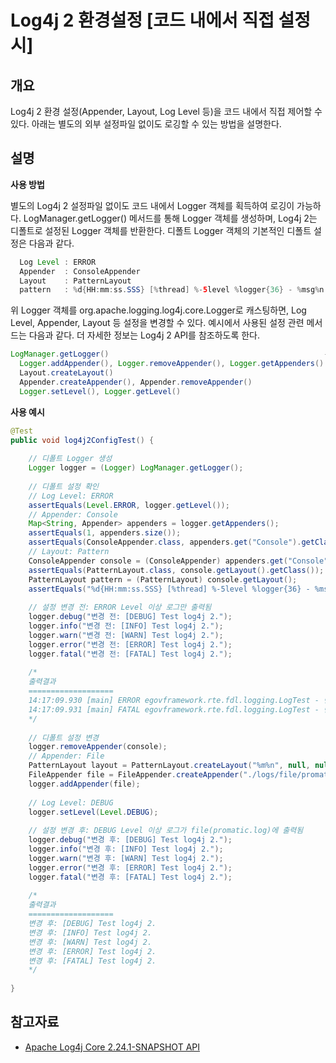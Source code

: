 # Log4j 2 환경설정 [코드 내에서 직접 설정 시]

## 개요
Log4j 2 환경 설정(Appender, Layout, Log Level 등)을 코드 내에서 직접 제어할 수 있다.
아래는 별도의 외부 설정파일 없이도 로깅할 수 있는 방법을 설명한다.

## 설명
**사용 방법**

별도의 Log4j 2 설정파일 없이도 코드 내에서 Logger 객체를 획득하여 로깅이 가능하다.
LogManager.getLogger() 메서드를 통해 Logger 객체를 생성하며, Log4j 2는 디폴트로 설정된 Logger 객체를 반환한다.
디폴트 Logger 객체의 기본적인 디폴트 설정은 다음과 같다.

```java
  Log Level : ERROR
  Appender  : ConsoleAppender
  Layout    : PatternLayout
  pattern   : %d{HH:mm:ss.SSS} [%thread] %-5level %logger{36} - %msg%n
```

위 Logger 객체를 org.apache.logging.log4j.core.Logger로 캐스팅하면, Log Level, Appender, Layout 등 설정을 변경할 수 있다.
예시에서 사용된 설정 관련 메서드는 다음과 같다. 더 자세한 정보는 Log4j 2 API를 참조하도록 한다.

```java
LogManager.getLogger()                                                -- Logger 생성
  Logger.addAppender(), Logger.removeAppender(), Logger.getAppenders()  -- Logger에 Appender 추가 및 제거, 획득
  Layout.createLayout()                                                 -- Layout 생성
  Appender.createAppender(), Appender.removeAppender()                  -- Appender 생성 및 삭제
  Logger.setLevel(), Logger.getLevel()                                  -- Log Level 설정 및 획득
```

**사용 예시**
```java
@Test
public void log4j2ConfigTest() {
 
	// 디폴트 Logger 생성
	Logger logger = (Logger) LogManager.getLogger();
 
	// 디폴트 설정 확인
	// Log Level: ERROR
	assertEquals(Level.ERROR, logger.getLevel());
	// Appender: Console
	Map<String, Appender> appenders = logger.getAppenders();
	assertEquals(1, appenders.size()); 
	assertEquals(ConsoleAppender.class, appenders.get("Console").getClass());
	// Layout: Pattern
	ConsoleAppender console = (ConsoleAppender) appenders.get("Console");
	assertEquals(PatternLayout.class, console.getLayout().getClass());
	PatternLayout pattern = (PatternLayout) console.getLayout();
	assertEquals("%d{HH:mm:ss.SSS} [%thread] %-5level %logger{36} - %msg%n", pattern.toString());
 
	// 설정 변경 전: ERROR Level 이상 로그만 출력됨
	logger.debug("변경 전: [DEBUG] Test log4j 2.");
	logger.info("변경 전: [INFO] Test log4j 2.");
	logger.warn("변경 전: [WARN] Test log4j 2.");
	logger.error("변경 전: [ERROR] Test log4j 2.");
	logger.fatal("변경 전: [FATAL] Test log4j 2.");
 
	/*
	출력결과
	===================
	14:17:09.930 [main] ERROR egovframework.rte.fdl.logging.LogTest - 변경 전: [ERROR] Test log4j 2.
	14:17:09.931 [main] FATAL egovframework.rte.fdl.logging.LogTest - 변경 전: [FATAL] Test log4j 2
	*/
 
	// 디폴트 설정 변경
	logger.removeAppender(console);
	// Appender: File
	PatternLayout layout = PatternLayout.createLayout("%m%n", null, null, null, null, null);
	FileAppender file = FileAppender.createAppender("./logs/file/promatic.log", "false", "false", "file", "false", "true", "false", null, layout, null, "false", null, null); 
	logger.addAppender(file);
 
	// Log Level: DEBUG
	logger.setLevel(Level.DEBUG);
 
	// 설정 변경 후: DEBUG Level 이상 로그가 file(promatic.log)에 출력됨
	logger.debug("변경 후: [DEBUG] Test log4j 2.");
	logger.info("변경 후: [INFO] Test log4j 2.");
	logger.warn("변경 후: [WARN] Test log4j 2.");
	logger.error("변경 후: [ERROR] Test log4j 2.");
	logger.fatal("변경 후: [FATAL] Test log4j 2.");
 
	/* 
	출력결과
	===================
	변경 후: [DEBUG] Test log4j 2.
	변경 후: [INFO] Test log4j 2.
	변경 후: [WARN] Test log4j 2.
	변경 후: [ERROR] Test log4j 2.
	변경 후: [FATAL] Test log4j 2. 
	*/
 
}
```

## 참고자료
* [Apache Log4j Core 2.24.1-SNAPSHOT API](https://logging.apache.org/log4j/2.x/javadoc/log4j-core/index.html)